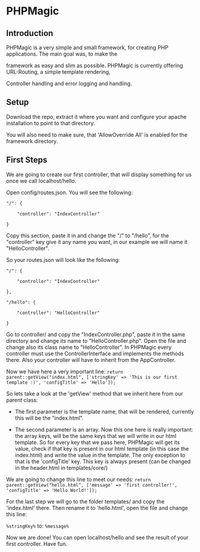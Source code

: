 # PHPMagic

  

## Introduction

PHPMagic is a very simple and small framework, for creating PHP applications. The main goal was, to make the

framework as easy and slim as possible. PHPMagic is currently offering URL-Routing, a simple template rendering,

Controller handling and error logging and handling.

  

## Setup

Download the repo, extract it where you want and configure your apache installation to point to that directory.

You will also need to make sure, that 'AllowOverride All' is enabled for the framework directory.

  
## First Steps
We are going to create our first controller, that will display something for us once we call localhost/hello.

Open config/routes.json.
You will see the following:
```
"/": {

	"controller": "IndexController"

}
```
Copy this section, paste it in and change the "/" to "/hello", for the "controller" key give it any name you want, in our example we will name it "HelloController".

So your routes.json will look like the following:

```
"/": {

	"controller": "IndexController"

},

"/hello": {

	"controller": "HelloController"

}
```

Go to controller/ and copy the "IndexController.php", paste it in the same directory and change its name to "HelloController.php". Open the file and change also its class name to "HelloController".
In PHPMagic every controller must use the ControllerInterface and implements the methods there. Also your controller will have to inherit from the AppController.

Now we have here a very important line:
`return  parent::getView("index.html", ['stringKey' => 'This is our first template :)', 'configTitle' => 'Hello']);`

So lets take a look at the 'getView' method that we inherit here from our parent class:

- The first parameter is the template name, that will be rendered, currently this will be the "index.html".

- The second parameter is an array. Now this one here is really important: the array keys, will be the same keys that we will write in our html template. So for every key that we pass here, PHPMagic will get its value, check if that key is present in our html template (in this case the index.html) and write the value in the template. 
The only exception to that is the 'configTitle' key. This key is always present (can be changed in the header.html in templates/core/)

We are going to change this line to meet our needs:
`return  parent::getView("hello.html", ['message' => 'first controller!', 'configTitle' => 'Hello World!']);`

For the last step we will go to the folder templates/ and copy the 'index.html' there. Then rename it to 'hello.html', open the file and change this line:

`%stringKey%`
to:
`%message%`

Now we are done! You can open localhost/hello and see the result of your first controller. Have fun.

